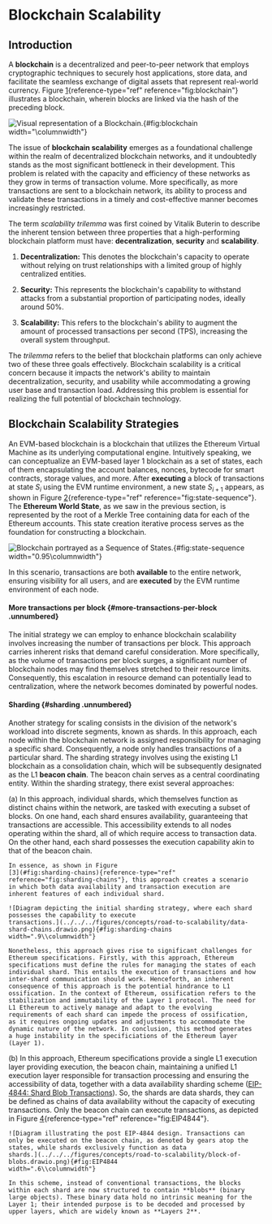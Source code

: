 Blockchain Scalability
======================

Introduction
------------

A **blockchain** is a decentralized and peer-to-peer network that
employs cryptographic techniques to securely host applications, store
data, and facilitate the seamless exchange of digital assets that
represent real-world currency. Figure
[1](#fig:blockchain){reference-type="ref" reference="fig:blockchain"}
illustrates a blockchain, wherein blocks are linked via the hash of the
preceding block.

![Visual representation of a
Blockchain.](../../../figures/concepts/road-to-scalability/blockchain-schema.drawio.png){#fig:blockchain
width="\\columnwidth"}

The issue of **blockchain scalability** emerges as a foundational
challenge within the realm of decentralized blockchain networks, and it
undoubtedly stands as the most significant bottleneck in their
development. This problem is related with the capacity and efficiency of
these networks as they grow in terms of transaction volume. More
specifically, as more transactions are sent to a blockchain network, its
ability to process and validate these transactions in a timely and
cost-effective manner becomes increasingly restricted.

The term *scalability trilemma* was first coined by Vitalik Buterin to
describe the inherent tension between three properties that a
high-performing blockchain platform must have: **decentralization**,
**security** and **scalability**.

1.  **Decentralization:** This denotes the blockchain's capacity to
    operate without relying on trust relationships with a limited group
    of highly centralized entities.

2.  **Security:** This represents the blockchain's capability to
    withstand attacks from a substantial proportion of participating
    nodes, ideally around 50%.

3.  **Scalability:** This refers to the blockchain's ability to augment
    the amount of processed transactions per second (TPS), increasing
    the overall system throughput.

The *trilemma* refers to the belief that blockchain platforms can only
achieve two of these three goals effectively. Blockchain scalability is
a critical concern because it impacts the network's ability to maintain
decentralization, security, and usability while accommodating a growing
user base and transaction load. Addressing this problem is essential for
realizing the full potential of blockchain technology.

Blockchain Scalability Strategies
---------------------------------

An EVM-based blockchain is a blockchain that utilizes the Ethereum
Virtual Machine as its underlying computational engine. Intuitively
speaking, we can conceptualize an EVM-based layer 1 blockchain as a set
of states, each of them encapsulating the account balances, nonces,
bytecode for smart contracts, storage values, and more. After
**executing** a block of transactions at state $S_i$ using the EVM
runtime environment, a new state $S_{i+1}$ appears, as shown in Figure
[2](#fig:state-sequence){reference-type="ref"
reference="fig:state-sequence"}. The **Ethereum World State**, as we saw
in the previous section, is represented by the root of a Merkle Tree
containing data for each of the Ethereum accounts. This state creation
iterative process serves as the foundation for constructing a
blockchain.

![Blockchain portrayed as a Sequence of States.
](../../../figures/concepts/road-to-scalability/ethereum-layer1.drawio.png){#fig:state-sequence
width="0.95\\columnwidth"}

In this scenario, transactions are both **available** to the entire
network, ensuring visibility for all users, and are **executed** by the
EVM runtime environment of each node.

#### More transactions per block {#more-transactions-per-block .unnumbered}

The initial strategy we can employ to enhance blockchain scalability
involves increasing the number of transactions per block. This approach
carries inherent risks that demand careful consideration. More
specifically, as the volume of transactions per block surges, a
significant number of blockchain nodes may find themselves stretched to
their resource limits. Consequently, this escalation in resource demand
can potentially lead to centralization, where the network becomes
dominated by powerful nodes.

#### Sharding {#sharding .unnumbered}

Another strategy for scaling consists in the division of the network's
workload into discrete segments, known as shards. In this approach, each
node within the blockchain network is assigned responsibility for
managing a specific shard. Consequently, a node only handles
transactions of a particular shard. The sharding strategy involves using
the existing L1 blockchain as a consolidation chain, which will be
subsequently designated as the L1 **beacon chain**. The beacon chain
serves as a central coordinating entity. Within the sharding strategy,
there exist several approaches:

(a) In this approach, individual shards, which themselves function as
    distinct chains within the network, are tasked with executing a
    subset of blocks. On one hand, each shard ensures availability,
    guaranteeing that transactions are accessible. This accessibility
    extends to all nodes operating within the shard, all of which
    require access to transaction data. On the other hand, each shard
    possesses the execution capability akin to that of the beacon chain.

    In essence, as shown in Figure
    [3](#fig:sharding-chains){reference-type="ref"
    reference="fig:sharding-chains"}, this approach creates a scenario
    in which both data availability and transaction execution are
    inherent features of each individual shard.

    ![Diagram depicting the initial sharding strategy, where each shard
    possesses the capability to execute
    transactions.](../../../figures/concepts/road-to-scalability/data-shard-chains.drawio.png){#fig:sharding-chains
    width=".9\\columnwidth"}

    Nonetheless, this approach gives rise to significant challenges for
    Ethereum specifications. Firstly, with this approach, Ethereum
    specifications must define the rules for managing the states of each
    individual shard. This entails the execution of transactions and how
    inter-shard communication should work. Henceforth, an inherent
    consequence of this approach is the potential hindrance to L1
    ossification. In the context of Ethereum, ossification refers to the
    stabilization and immutability of the Layer 1 protocol. The need for
    L1 Ethereum to actively manage and adapt to the evolving
    requirements of each shard can impede the process of ossification,
    as it requires ongoing updates and adjustments to accommodate the
    dynamic nature of the network. In conclusion, this method generates
    a huge instability in the specificiations of the Ethereum layer
    (Layer 1).

(b) In this approach, Ethereum specifications provide a single L1
    execution layer providing execution, the beacon chain, maintaining a
    unified L1 execution layer responsible for transaction processing
    and ensuring the accessibility of data, together with a data
    availability sharding scheme ([EIP-4844: Shard Blob
    Transactions](https://eips.ethereum.org/EIPS/eip-4844)). So, the
    shards are data shards, they can be defined as chains of data
    availability without the capacity of executing transactions. Only
    the beacon chain can execute transactions, as depicted in Figure
    [4](#fig:EIP4844){reference-type="ref" reference="fig:EIP4844"}.

    ![Diagram illustrating the post EIP-4844 design. Transactions can
    only be executed on the beacon chain, as denoted by gears atop the
    states, while shards exclusively function as data
    shards.](../../../figures/concepts/road-to-scalability/block-of-blobs.drawio.png){#fig:EIP4844
    width=".6\\columnwidth"}

    In this scheme, instead of conventional transactions, the blocks
    within each shard are now structured to contain **blobs** (binary
    large objects). These binary data hold no intrinsic meaning for the
    Layer 1; their intended purpose is to be decoded and processed by
    upper layers, which are widely known as **Layers 2**.
